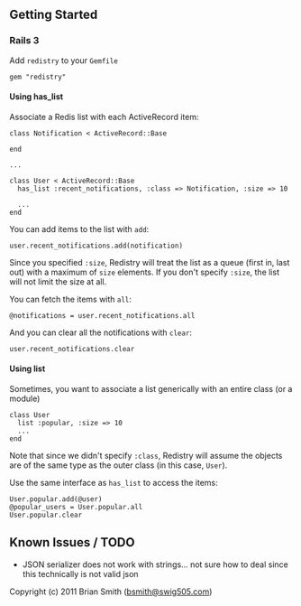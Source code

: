 Getting Started
---------------

### Rails 3

Add `redistry` to your `Gemfile`

    gem "redistry"


#### Using has_list

Associate a Redis list with each ActiveRecord item:

    class Notification < ActiveRecord::Base

    end

    ...

    class User < ActiveRecord::Base
      has_list :recent_notifications, :class => Notification, :size => 10

      ...
    end

You can add items to the list with `add`:

    user.recent_notifications.add(notification)

Since you specified `:size`, Redistry will treat the list as a queue (first in, last out) with a 
maximum of `size` elements. If you don't specify `:size`, the list will not limit the size at all.

You can fetch the items with `all`:

    @notifications = user.recent_notifications.all

And you can clear all the notifications with `clear`:

    user.recent_notifications.clear


#### Using list

Sometimes, you want to associate a list generically with an entire class (or a module)

    class User
      list :popular, :size => 10
      ...
    end

Note that since we didn't specify `:class`, Redistry will assume the objects are of the same type as the outer class (in this case, `User`).

Use the same interface as `has_list` to access the items:

    User.popular.add(@user)
    @popular_users = User.popular.all
    User.popular.clear


Known Issues / TODO
-------------------

* JSON serializer does not work with strings... not sure how to deal since this technically is not valid json


Copyright (c) 2011 Brian Smith (bsmith@swig505.com)
